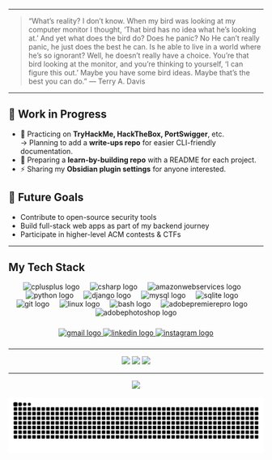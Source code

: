 
---
>“What’s reality? I don’t know. When my bird was looking at my computer monitor I thought,
>‘That bird has no idea what he’s looking at.’ And yet what does the bird do? Does he panic? No
>He can’t really panic, he just does the best he can. Is he able to live in a world where he’s so ignorant? Well, he doesn’t really have a choice.
>You’re that bird looking at the monitor, and you’re thinking to yourself, ‘I can figure this out.’
>Maybe you have some bird ideas. Maybe that’s the best you can do.”
― Terry A. Davis

---

## 🔨 Work in Progress
- 🔐 Practicing on **TryHackMe, HackTheBox, PortSwigger**, etc.  
  → Planning to add a **write-ups repo** for easier CLI-friendly documentation.  
- 📂 Preparing a **learn-by-building repo** with a README for each project.  
- ⚡ Sharing my **Obsidian plugin settings** for anyone interested.  

## 🎯 Future Goals
- Contribute to open-source security tools  
- Build full-stack web apps as part of my backend journey  
- Participate in higher-level ACM contests & CTFs

---

## My Tech Stack
<div align="center">
  <img src="https://skillicons.dev/icons?i=cpp" height="60" alt="cplusplus logo"  />
  <img width="12" />
  <img src="https://skillicons.dev/icons?i=cs" height="60" alt="csharp logo"  />
  <img width="12" />
  <img src="https://skillicons.dev/icons?i=aws" height="60" alt="amazonwebservices logo"  />
  <img width="12" />
  <img src="https://skillicons.dev/icons?i=py" height="60" alt="python logo"  />
  <img width="12" />
  <img src="https://skillicons.dev/icons?i=django" height="60" alt="django logo"  />
  <img width="12" />
  <img src="https://cdn.jsdelivr.net/gh/devicons/devicon/icons/mysql/mysql-original.svg" height="60" alt="mysql logo"  />
  <img width="12" />
  <img src="https://cdn.simpleicons.org/sqlite/003B57" height="60" alt="sqlite logo"  />
  <img width="12" />
  <img src="https://cdn.simpleicons.org/git/F05032" height="60" alt="git logo"  />
  <img width="12" />
  <img src="https://cdn.jsdelivr.net/gh/devicons/devicon/icons/linux/linux-original.svg" height="60" alt="linux logo"  />
  <img width="12" />
  <img src="https://skillicons.dev/icons?i=bash" height="60" alt="bash logo"  />
  <img width="12" />
  <img src="https://skillicons.dev/icons?i=pr" height="60" alt="adobepremierepro logo"  />
  <img width="12" />
  <img src="https://skillicons.dev/icons?i=ps" height="60" alt="adobephotoshop logo"  />
</div>

###

<div align="center">
  <a href="mailto:mohamedramysocial@gmail.com" target="_blank">
    <img src="https://img.shields.io/static/v1?message=Gmail&logo=gmail&label=&color=D14836&logoColor=white&labelColor=&style=for-the-badge" height="25" alt="gmail logo"  />
  </a>
  <a href="www.linkedin.com/in/mohamed-ramy" target="_blank">
    <img src="https://img.shields.io/static/v1?message=LinkedIn&logo=linkedin&label=&color=0077B5&logoColor=white&labelColor=&style=for-the-badge" height="25" alt="linkedin logo"  />
  </a>
  <a href="https://www.instagram.com/mo7amed__ramy" target="_blank">
    <img src="https://img.shields.io/static/v1?message=Instagram&logo=instagram&label=&color=E4405F&logoColor=white&labelColor=&style=for-the-badge" height="25" alt="instagram logo"  />
  </a>
</div>

###
---

<div align="center">
  <img src="https://github-readme-stats.vercel.app/api?username=1Mohamed-Ramy1&show_icons=true&theme=merko" height="150" />
  <img src="https://github-readme-stats.vercel.app/api/top-langs?username=1Mohamed-Ramy1&layout=compact&theme=merko" height="150" />
  <img src="https://streak-stats.demolab.com?user=1Mohamed-Ramy1&theme=merko" height="150" />
</div>

---

<div align="center">
  <img src="https://visitor-badge.laobi.icu/badge?page_id=1Mohamed-Ramy1.1Mohamed-Ramy1"&left_color=darkviolet&right_color=limegreen&left_text=Views"  />
</div>

![snake gif](https://github.com/1Mohamed-Ramy1/1Mohamed-Ramy1/blob/output/github-contribution-grid-snake-dark.svg)
